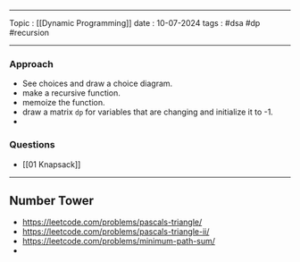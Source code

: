 
---
Topic : [[Dynamic Programming]]
date : 10-07-2024
tags : #dsa #dp #recursion 

---
### Approach 
- See choices and draw a choice diagram. 
- make a recursive function. 
- memoize the function. 
- draw a matrix `dp` for variables that are changing and initialize it to -1. 
- 
### Questions 
- [[01 Knapsack]]


---
## Number Tower

- https://leetcode.com/problems/pascals-triangle/
- https://leetcode.com/problems/pascals-triangle-ii/
- https://leetcode.com/problems/minimum-path-sum/
- 